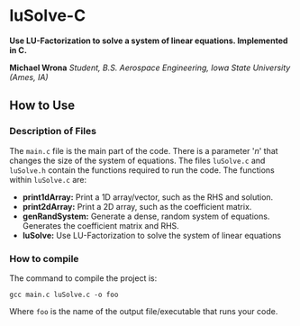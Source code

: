 # luSolve-C

**Use LU-Factorization to solve a system of linear equations. Implemented in C.**

**Michael Wrona** _Student, B.S. Aerospace Engineering, Iowa State University (Ames, IA)_


## How to Use

### Description of Files

The `main.c` file is the main part of the code. There is a parameter '_n_' that changes the size of the system of equations. The files `luSolve.c` and `luSolve.h` contain the functions required to run the code. The functions within `luSolve.c` are:

* **print1dArray:** Print a 1D array/vector, such as the RHS and solution.
* **print2dArray:** Print a 2D array, such as the coefficient matrix.
* **genRandSystem:** Generate a dense, random system of equations. Generates the coefficient matrix and RHS.
* **luSolve:** Use LU-Factorization to solve the system of linear equations

### How to compile

The command to compile the project is:

```
gcc main.c luSolve.c -o foo
```

Where `foo` is the name of the output file/executable that runs your code.
